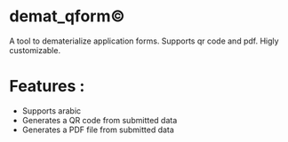 # demat_qform&copy;

A tool to dematerialize application forms.
Supports qr code and pdf.
Higly customizable.

# Features : 
- Supports arabic
- Generates a QR code from submitted data
- Generates a PDF file from submitted data
  

